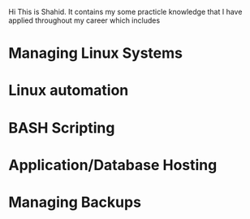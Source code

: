Hi This is Shahid.
It contains my some practicle knowledge that I have applied throughout my career which includes
# Managing Linux Systems
# Linux automation
# BASH Scripting
# Application/Database Hosting
# Managing Backups
